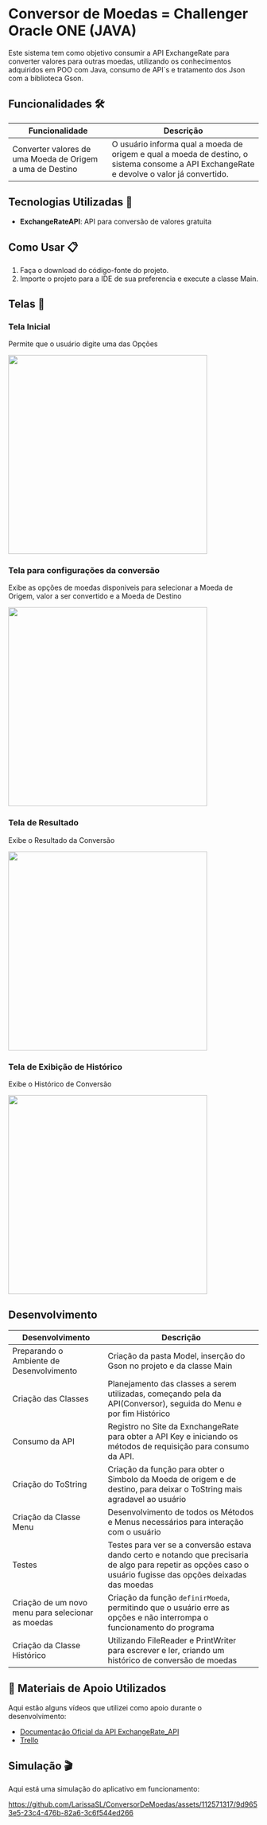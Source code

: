 # Conversor de Moedas = Challenger Oracle ONE (JAVA)

Este sistema tem como objetivo consumir a API ExchangeRate para converter valores para outras moedas, utilizando os conhecimentos adquiridos em POO com Java, consumo de API´s e tratamento dos Json com a biblioteca Gson.

## Funcionalidades 🛠️

| Funcionalidade          | Descrição                                                                                       |
|-------------------------|-------------------------------------------------------------------------------------------------|
| Converter valores de uma Moeda de Origem a uma de Destino        | O usuário informa qual a moeda de origem e qual a moeda de destino, o sistema consome a API ExchangeRate e devolve o valor já convertido. |


## Tecnologias Utilizadas 🚀

- **ExchangeRateAPI**: API para conversão de valores gratuita

## Como Usar 📋

1. Faça o download do código-fonte do projeto.
2. Importe o projeto para a IDE de sua preferencia e execute a classe Main.

## Telas 📱
### Tela Inicial
<p>Permite que o usuário digite uma das Opções</p>
<img src="https://github.com/LarissaSL/ConversorDeMoedas/assets/112571317/6192f443-49db-4749-a363-dfc9f7c41508" width="400">

### Tela para configurações da conversão
<p>Exibe as opções de moedas disponiveis para selecionar a Moeda de Origem, valor a ser convertido e a Moeda de Destino</p>
<img src="https://github.com/LarissaSL/ConversorDeMoedas/assets/112571317/7cfea6d6-29e5-4a7c-afc0-3ad2bb118f20" width="400">

### Tela de Resultado
<p>Exibe o Resultado da Conversão</p>
<img src="https://github.com/LarissaSL/ConversorDeMoedas/assets/112571317/facd3fe0-76a9-4991-ad08-4fb6fe7ce6cf" width="400">

### Tela de Exibição de Histórico
<p>Exibe o Histórico de Conversão</p>
<img src="https://github.com/LarissaSL/ConversorDeMoedas/assets/112571317/b66bc4df-d640-49e2-b3a9-026edf481f5a" width="400">



## Desenvolvimento

| Desenvolvimento                           | Descrição                                                                                                                                                                            |
|-------------------------------------------|--------------------------------------------------------------------------------------------------------------------------------------------------------------------------------------|
| Preparando o Ambiente de Desenvolvimento | Criação da pasta Model, inserção do Gson no projeto e da classe Main |
| Criação das Classes  | Planejamento das classes a serem utilizadas, começando pela da API(Conversor), seguida do Menu e por fim Histórico |
| Consumo da API | Registro no Site da ExnchangeRate para obter a API Key e iniciando os métodos de requisição para consumo da API. |
| Criação do ToString | Criação da função para obter o Simbolo da Moeda de origem e de destino, para deixar o ToString mais agradavel ao usuário |
| Criação da Classe Menu | Desenvolvimento de todos os Métodos e Menus necessários para interação com o usuário |
| Testes | Testes para ver se a conversão estava dando certo e notando que precisaria de algo para repetir as opções caso o usuário fugisse das opções deixadas das moedas |
| Criação de um novo menu para selecionar as moedas | Criação da função `definirMoeda`, permitindo que o usuário erre as opções e não interrompa o funcionamento do programa |
| Criação da Classe Histórico | Utilizando FileReader e PrintWriter para escrever e ler, criando um histórico de conversão de moedas |

## 🎥 Materiais de Apoio Utilizados

Aqui estão alguns vídeos que utilizei como apoio durante o desenvolvimento:

- [Documentação Oficial da API ExchangeRate_API](https://www.exchangerate-api.com/docs/overview)
- [Trello](https://trello.com/b/KgclcHdi/conversor-de-moeda-challenge-one-java-back-end)


## Simulação 🎬

Aqui está uma simulação do aplicativo em funcionamento:

https://github.com/LarissaSL/ConversorDeMoedas/assets/112571317/9d9653e5-23c4-476b-82a6-3c6f544ed266


